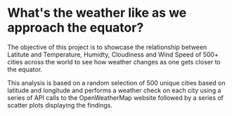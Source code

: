 # What's the weather like as we approach the equator?

The objective of this project is to showcase the relationship between Latitute and Temperature, Humidty, Cloudiness
and Wind Speed of 500+ cities across the world to see how weather changes as one gets closer to the equator.

This analysis is based on a random selection of 500 unique cities based on latitude and longitude and performs a weather check on each
city using a series of API calls to the OpenWeatherMap website followed by a series of scatter plots displaying the findings.
